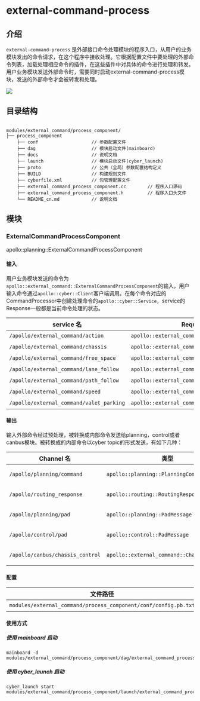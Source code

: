 # external-command-process

## 介绍

`external-command-process` 是外部接口命令处理模块的程序入口，从用户的业务模块发出的命令请求，在这个程序中接收处理。它根据配置文件中要处理的外部命令列表，加载处理相应命令的插件，在这些插件中对具体的命令进行处理和转发。用户业务模块发送外部命令时，需要同时启动external-command-process模块，发送的外部命令才会被转发和处理。

![](./docs/images/process_component.png)

## 目录结构

```shell

modules/external_command/process_component/
├── process_component
    ├── conf                    // 参数配置文件
    ├── dag                     // 模块启动文件(mainboard)
    ├── docs                    // 说明文档
    ├── launch                  // 模块启动文件(cyber_launch)
    ├── proto                   // 公共（全局）参数配置结构定义
    ├── BUILD                   // 构建规则文件
    ├── cyberfile.xml           // 包管理配置文件
    ├── external_command_process_component.cc        // 程序入口源码
    ├── external_command_process_component.h         // 程序入口头文件
    └── README_cn.md            // 说明文档
```

## 模块

### ExternalCommandProcessComponent

apollo::planning::ExternalCommandProcessComponent

#### 输入

用户业务模块发送的命令为`apollo::external_command::ExternalCommandProcessComponent`的输入，用户输入命令通过`apollo::cyber::Client`客户端调用。在每个命令对应的CommandProcessor中创建处理命令的`apollo::cyber::Service`，service的Response一般都是当前命令处理的状态。

| service 名                         | Request类型                                         | Response类型                                         |<div style="width: 300pt">描述</div>                                                                                                               |
| ---------------------------------- | -------------------------------------------- | -------------------------------------------- |-------------------------------------------------------------------------------------------------------------------------------------------------- |
| `/apollo/external_command/action`               | `apollo::external_command::ActionCommand`   | `apollo::external_command::CommandStatus` | 流程干预命令，如暂停，启动，切换手动模式等 |
| `/apollo/external_command/chassis`               | `apollo::external_command::ChassisCommand`   | `apollo::external_command::CommandStatus` | 自定义底盘命令（园区） |
| `/apollo/external_command/free_space`               | `apollo::external_command::FreeSpaceCommand`   | `apollo::external_command::CommandStatus` | 指定位姿停车命令（园区） |
| `/apollo/external_command/lane_follow`               | `apollo::external_command::LaneFollowCommand`   | `apollo::external_command::CommandStatus` | 沿道路点对点行驶命令 |
| `/apollo/external_command/path_follow`               | `apollo::external_command::PathFollowCommand`   | `apollo::external_command::CommandStatus` | 指定线路行驶命令（园区） |
| `/apollo/external_command/speed`               | `apollo::external_command::SpeedCommand`   | `apollo::external_command::CommandStatus` | 更改速度命令（园区） |
| `/apollo/external_command/valet_parking`               | `apollo::external_command::ValetParkingCommand`   | `apollo::external_command::CommandStatus` | 指定停车位泊车命令 |

#### 输出

输入外部命令经过预处理，被转换成内部命令发送给planning，control或者canbus模块。被转换成的内部命令以cyber topic的形式发送，有如下几种：

| Channel 名                             | 类型                                          | <div style="width: 300pt">描述</div>             |
| -------------------------------------- | --------------------------------------------- | ------------------------------------------------ |
| `/apollo/planning/command`                     | `apollo::planning::PlanningCommand`             | 具有导航动作的外部命令转换成的内部命令，发送给planning模块 |
| `/apollo/routing_response`      | `apollo::routing::RoutingResponse`     | 在高精地图上沿车道线点对点行驶的外部命令，预处理时生成的routing线路，用于HMI显示时使用  |
| `/apollo/planning/pad`      | `apollo::planning::PadMessage`     | 外部命令ActionCommand转换成的内部命令，发送给planning模块 |
| `/apollo/control/pad`      | `apollo::control::PadMessage`     | 外部命令ActionCommand转换成的内部命令，发送给control模块 |
| `/apollo/canbus/chassis_control`      | `apollo::external_command::ChassisCommand`     | 外部命令ChassisCommand转换成的内部命令，发送给canbus模块 |

#### 配置

| 文件路径                                                                     | 类型/结构                                       | <div style="width: 300pt">说明</div> |
| ---------------------------------------------------------------------------- | ----------------------------------------------- | ------------------------------------ |
| `modules/external_command/process_component/conf/config.pb.txt`                 | `apollo::planning::PlanningConfig`              | 配置文件，包含程序运行时支持哪些外部命令的处理  |

#### 使用方式

##### 使用 mainboard 启动

```shell
mainboard -d modules/external_command/process_component/dag/external_command_process.dag
```

##### 使用 cyber_launch 启动

```shell
cyber_launch start modules/external_command/process_component/launch/external_command_process.launch
```
